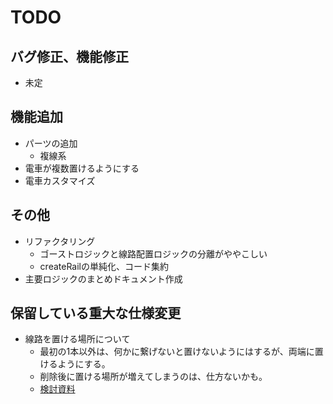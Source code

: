 # TODO

## バグ修正、機能修正

- 未定

## 機能追加

- パーツの追加
  - 複線系
- 電車が複数置けるようにする
- 電車カスタマイズ

## その他

- リファクタリング
  - ゴーストロジックと線路配置ロジックの分離がややこしい
  - createRailの単純化、コード集約
- 主要ロジックのまとめドキュメント作成

## 保留している重大な仕様変更

- 線路を置ける場所について
  - 最初の1本以外は、何かに繋げないと置けないようにはするが、両端に置けるようにする。
  - 削除後に置ける場所が増えてしまうのは、仕方ないかも。
  - [検討資料](./rail-connection-improvement-analysis.md)
